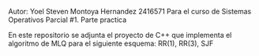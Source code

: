 Autor: Yoel Steven Montoya Hernandez 2416571
Para el curso de Sistemas Operativos Parcial #1. Parte practica

En este repositorio se adjunta el proyecto de C++ que implementa el algoritmo de MLQ para el siguiente esquema: RR(1), RR(3), SJF
